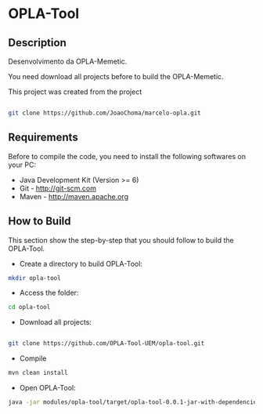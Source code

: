 # OPLA-Tool

## Description
Desenvolvimento da OPLA-Memetic.

You need download all projects before to build the OPLA-Memetic.

This project was created from the project 
```sh

git clone https://github.com/JoaoChoma/marcelo-opla.git
```

## Requirements
Before to compile the code, you need to install the following softwares on your PC:
- Java Development Kit (Version >= 6)
- Git - http://git-scm.com
- Maven - http://maven.apache.org

## How to Build
This section show the step-by-step that you should follow to build the OPLA-Tool. 

- Create a directory to build OPLA-Tool:
```sh
mkdir opla-tool
```
- Access the folder:
```sh
cd opla-tool
```
- Download all projects:
```sh

git clone https://github.com/OPLA-Tool-UEM/opla-tool.git
```

- Compile
```sh
mvn clean install
```
- Open OPLA-Tool:
```sh
java -jar modules/opla-tool/target/opla-tool-0.0.1-jar-with-dependencies.jar
```





